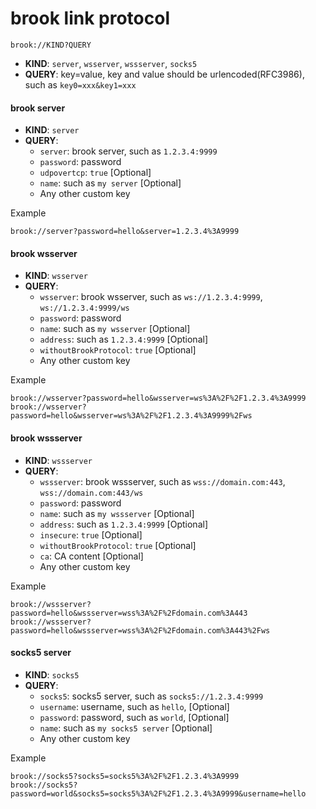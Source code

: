 # brook link protocol

<!--G-R3M673HK5V-->

```
brook://KIND?QUERY
```

-   **KIND**: `server`, `wsserver`, `wssserver`, `socks5`
-   **QUERY**: key=value, key and value should be urlencoded(RFC3986), such as `key0=xxx&key1=xxx`

#### brook server

-   **KIND**: `server`
-   **QUERY**:
    -   `server`: brook server, such as `1.2.3.4:9999`
    -   `password`: password
    -   `udpovertcp`: `true` [Optional]
    -   `name`: such as `my server` [Optional]
    -   Any other custom key

Example

```
brook://server?password=hello&server=1.2.3.4%3A9999
```

#### brook wsserver

-   **KIND**: `wsserver`
-   **QUERY**:
    -   `wsserver`: brook wsserver, such as `ws://1.2.3.4:9999`, `ws://1.2.3.4:9999/ws`
    -   `password`: password
    -   `name`: such as `my wsserver` [Optional]
    -   `address`: such as `1.2.3.4:9999` [Optional]
    -   `withoutBrookProtocol`: `true` [Optional]
    -   Any other custom key

Example

```
brook://wsserver?password=hello&wsserver=ws%3A%2F%2F1.2.3.4%3A9999
brook://wsserver?password=hello&wsserver=ws%3A%2F%2F1.2.3.4%3A9999%2Fws
```

#### brook wssserver

-   **KIND**: `wssserver`
-   **QUERY**:
    -   `wssserver`: brook wssserver, such as `wss://domain.com:443`, `wss://domain.com:443/ws`
    -   `password`: password
    -   `name`: such as `my wssserver` [Optional]
    -   `address`: such as `1.2.3.4:9999` [Optional]
    -   `insecure`: `true` [Optional]
    -   `withoutBrookProtocol`: `true` [Optional]
    -   `ca`: CA content [Optional]
    -   Any other custom key

Example

```
brook://wssserver?password=hello&wssserver=wss%3A%2F%2Fdomain.com%3A443
brook://wssserver?password=hello&wssserver=wss%3A%2F%2Fdomain.com%3A443%2Fws
```

#### socks5 server

-   **KIND**: `socks5`
-   **QUERY**:
    -   `socks5`: socks5 server, such as `socks5://1.2.3.4:9999`
    -   `username`: username, such as `hello`, [Optional]
    -   `password`: password, such as `world`, [Optional]
    -   `name`: such as `my socks5 server` [Optional]
    -   Any other custom key

Example

```
brook://socks5?socks5=socks5%3A%2F%2F1.2.3.4%3A9999
brook://socks5?password=world&socks5=socks5%3A%2F%2F1.2.3.4%3A9999&username=hello
```
